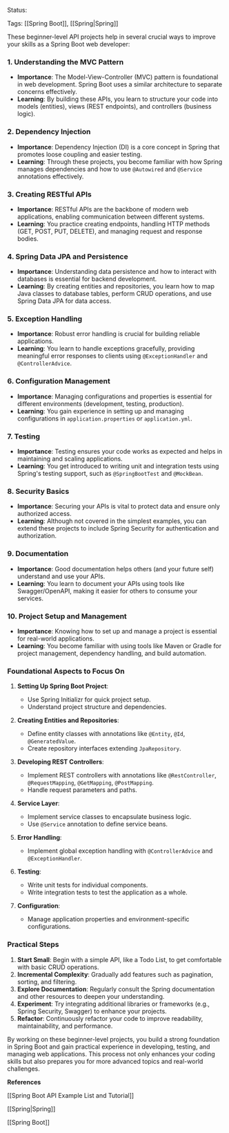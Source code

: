 
Status:

Tags: [[Spring Boot]], [[Spring|Spring]] 


These beginner-level API projects help in several crucial ways to improve your skills as a Spring Boot web developer:

### 1. **Understanding the MVC Pattern**
- **Importance**: The Model-View-Controller (MVC) pattern is foundational in web development. Spring Boot uses a similar architecture to separate concerns effectively.
- **Learning**: By building these APIs, you learn to structure your code into models (entities), views (REST endpoints), and controllers (business logic).

### 2. **Dependency Injection**
- **Importance**: Dependency Injection (DI) is a core concept in Spring that promotes loose coupling and easier testing.
- **Learning**: Through these projects, you become familiar with how Spring manages dependencies and how to use `@Autowired` and `@Service` annotations effectively.

### 3. **Creating RESTful APIs**
- **Importance**: RESTful APIs are the backbone of modern web applications, enabling communication between different systems.
- **Learning**: You practice creating endpoints, handling HTTP methods (GET, POST, PUT, DELETE), and managing request and response bodies.

### 4. **Spring Data JPA and Persistence**
- **Importance**: Understanding data persistence and how to interact with databases is essential for backend development.
- **Learning**: By creating entities and repositories, you learn how to map Java classes to database tables, perform CRUD operations, and use Spring Data JPA for data access.

### 5. **Exception Handling**
- **Importance**: Robust error handling is crucial for building reliable applications.
- **Learning**: You learn to handle exceptions gracefully, providing meaningful error responses to clients using `@ExceptionHandler` and `@ControllerAdvice`.

### 6. **Configuration Management**
- **Importance**: Managing configurations and properties is essential for different environments (development, testing, production).
- **Learning**: You gain experience in setting up and managing configurations in `application.properties` or `application.yml`.

### 7. **Testing**
- **Importance**: Testing ensures your code works as expected and helps in maintaining and scaling applications.
- **Learning**: You get introduced to writing unit and integration tests using Spring's testing support, such as `@SpringBootTest` and `@MockBean`.

### 8. **Security Basics**
- **Importance**: Securing your APIs is vital to protect data and ensure only authorized access.
- **Learning**: Although not covered in the simplest examples, you can extend these projects to include Spring Security for authentication and authorization.

### 9. **Documentation**
- **Importance**: Good documentation helps others (and your future self) understand and use your APIs.
- **Learning**: You learn to document your APIs using tools like Swagger/OpenAPI, making it easier for others to consume your services.

### 10. **Project Setup and Management**
- **Importance**: Knowing how to set up and manage a project is essential for real-world applications.
- **Learning**: You become familiar with using tools like Maven or Gradle for project management, dependency handling, and build automation.

### Foundational Aspects to Focus On

1. **Setting Up Spring Boot Project**:
   - Use Spring Initializr for quick project setup.
   - Understand project structure and dependencies.

2. **Creating Entities and Repositories**:
   - Define entity classes with annotations like `@Entity`, `@Id`, `@GeneratedValue`.
   - Create repository interfaces extending `JpaRepository`.

3. **Developing REST Controllers**:
   - Implement REST controllers with annotations like `@RestController`, `@RequestMapping`, `@GetMapping`, `@PostMapping`.
   - Handle request parameters and paths.

4. **Service Layer**:
   - Implement service classes to encapsulate business logic.
   - Use `@Service` annotation to define service beans.

5. **Error Handling**:
   - Implement global exception handling with `@ControllerAdvice` and `@ExceptionHandler`.

6. **Testing**:
   - Write unit tests for individual components.
   - Write integration tests to test the application as a whole.

7. **Configuration**:
   - Manage application properties and environment-specific configurations.

### Practical Steps

1. **Start Small**: Begin with a simple API, like a Todo List, to get comfortable with basic CRUD operations.
2. **Incremental Complexity**: Gradually add features such as pagination, sorting, and filtering.
3. **Explore Documentation**: Regularly consult the Spring documentation and other resources to deepen your understanding.
4. **Experiment**: Try integrating additional libraries or frameworks (e.g., Spring Security, Swagger) to enhance your projects.
5. **Refactor**: Continuously refactor your code to improve readability, maintainability, and performance.

By working on these beginner-level projects, you build a strong foundation in Spring Boot and gain practical experience in developing, testing, and managing web applications. This process not only enhances your coding skills but also prepares you for more advanced topics and real-world challenges.

**References**

[[Spring Boot API Example List and Tutorial]]

[[Spring|Spring]]

[[Spring Boot]]



